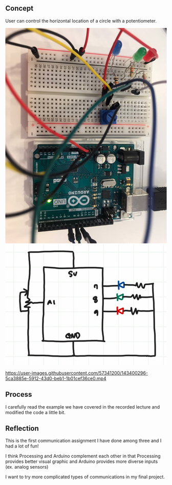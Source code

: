 ## Concept
User can control the horizontal location of a circle with a potentiometer. 

![](ExtraCreditPhoto.jpg)
![](circuitExtraCredit.png)





https://user-images.githubusercontent.com/57341200/143400296-5ca3885e-5912-43d0-beb1-1b01cef36ce0.mp4







## Process
I carefully read the example we have covered in the recorded lecture and modified the code a little bit. 


## Reflection 
This is the first communication assignment I have done among three and I had a lot of fun!

I think Processing and Arduino complement each other in that Processing provides better visual graphic and Arduino provides more diverse inputs (ex. analog sensors) 

I want to try more complicated types of communications in my final project. 



